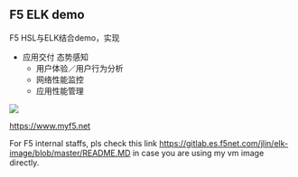 ## F5 ELK demo 

F5 HSL与ELK结合demo，实现

* 应用交付  态势感知
  * 用户体验／用户行为分析
  * 网络性能监控
  * 应用性能管理

<img src="https://raw.githubusercontent.com/myf5/f5-elk-demo/master/Screenshot-2017-11-29%20F5_Request_Logging%20-%20Kibana(1).png">

https://www.myf5.net

 For F5 internal staffs, pls check this link https://gitlab.es.f5net.com/jlin/elk-image/blob/master/README.MD in case you are using my vm image directly.